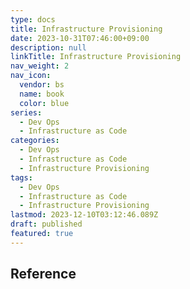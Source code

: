 ```yaml
---
type: docs
title: Infrastructure Provisioning
date: 2023-10-31T07:46:00+09:00
description: null
linkTitle: Infrastructure Provisioning
nav_weight: 2
nav_icon:
  vendor: bs
  name: book
  color: blue
series:
  - Dev Ops
  - Infrastructure as Code
categories:
  - Dev Ops
  - Infrastructure as Code
  - Infrastructure Provisioning
tags:
  - Dev Ops
  - Infrastructure as Code
  - Infrastructure Provisioning
lastmod: 2023-12-10T03:12:46.089Z
draft: published
featured: true
---
```


## Reference
